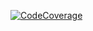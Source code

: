[![CodeCoverage](https://github.com/AnarBalaca/CodeCoverageRnet101/actions/workflows/main.yml/badge.svg)](https://github.com/AnarBalaca/CodeCoverageRnet101/actions/workflows/main.yml)
